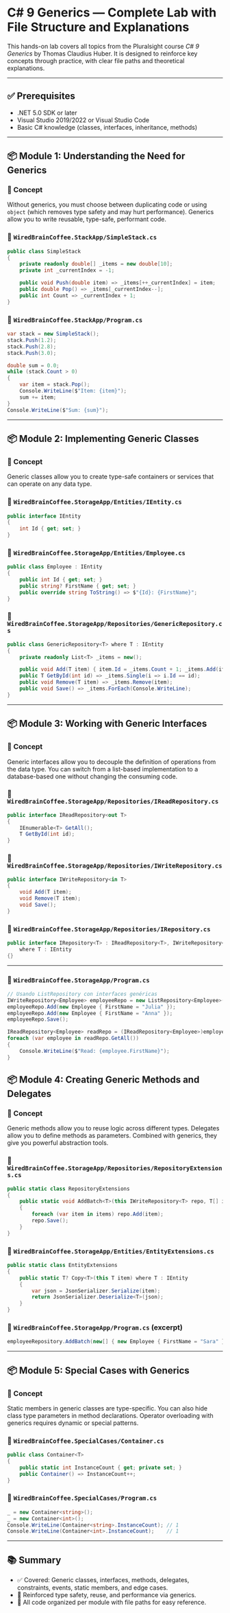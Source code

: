 
# C# 9 Generics — Complete Lab with File Structure and Explanations

This hands-on lab covers all topics from the Pluralsight course *C# 9 Generics* by Thomas Claudius Huber. It is designed to reinforce key concepts through practice, with clear file paths and theoretical explanations.

---

## ✅ Prerequisites

- .NET 5.0 SDK or later
- Visual Studio 2019/2022 or Visual Studio Code
- Basic C# knowledge (classes, interfaces, inheritance, methods)

---

## 📦 Module 1: Understanding the Need for Generics

### 🔹 Concept

Without generics, you must choose between duplicating code or using `object` (which removes type safety and may hurt performance). Generics allow you to write reusable, type-safe, performant code.

### 📁 `WiredBrainCoffee.StackApp/SimpleStack.cs`

```csharp
public class SimpleStack
{
    private readonly double[] _items = new double[10];
    private int _currentIndex = -1;

    public void Push(double item) => _items[++_currentIndex] = item;
    public double Pop() => _items[_currentIndex--];
    public int Count => _currentIndex + 1;
}
```

### 📁 `WiredBrainCoffee.StackApp/Program.cs`

```csharp
var stack = new SimpleStack();
stack.Push(1.2);
stack.Push(2.8);
stack.Push(3.0);

double sum = 0.0;
while (stack.Count > 0)
{
    var item = stack.Pop();
    Console.WriteLine($"Item: {item}");
    sum += item;
}
Console.WriteLine($"Sum: {sum}");
```

---

## 📦 Module 2: Implementing Generic Classes

### 🔹 Concept

Generic classes allow you to create type-safe containers or services that can operate on any data type.

### 📁 `WiredBrainCoffee.StorageApp/Entities/IEntity.cs`

```csharp
public interface IEntity
{
    int Id { get; set; }
}
```

### 📁 `WiredBrainCoffee.StorageApp/Entities/Employee.cs`

```csharp
public class Employee : IEntity
{
    public int Id { get; set; }
    public string? FirstName { get; set; }
    public override string ToString() => $"{Id}: {FirstName}";
}
```

### 📁 `WiredBrainCoffee.StorageApp/Repositories/GenericRepository.cs`

```csharp
public class GenericRepository<T> where T : IEntity
{
    private readonly List<T> _items = new();

    public void Add(T item) { item.Id = _items.Count + 1; _items.Add(item); }
    public T GetById(int id) => _items.Single(i => i.Id == id);
    public void Remove(T item) => _items.Remove(item);
    public void Save() => _items.ForEach(Console.WriteLine);
}
```

---

## 📦 Module 3: Working with Generic Interfaces

### 🔹 Concept

Generic interfaces allow you to decouple the definition of operations from the data type. You can switch from a list-based implementation to a database-based one without changing the consuming code.

### 📁 `WiredBrainCoffee.StorageApp/Repositories/IReadRepository.cs`

```csharp
public interface IReadRepository<out T>
{
    IEnumerable<T> GetAll();
    T GetById(int id);
}
```

### 📁 `WiredBrainCoffee.StorageApp/Repositories/IWriteRepository.cs`

```csharp
public interface IWriteRepository<in T>
{
    void Add(T item);
    void Remove(T item);
    void Save();
}
```

### 📁 `WiredBrainCoffee.StorageApp/Repositories/IRepository.cs`

```csharp
public interface IRepository<T> : IReadRepository<T>, IWriteRepository<T>
    where T : IEntity
{}
```

---

### 📁 `WiredBrainCoffee.StorageApp/Program.cs`

```csharp
// Usando ListRepository con interfaces genéricas
IWriteRepository<Employee> employeeRepo = new ListRepository<Employee>();
employeeRepo.Add(new Employee { FirstName = "Julia" });
employeeRepo.Add(new Employee { FirstName = "Anna" });
employeeRepo.Save();

IReadRepository<Employee> readRepo = (IReadRepository<Employee>)employeeRepo;
foreach (var employee in readRepo.GetAll())
{
    Console.WriteLine($"Read: {employee.FirstName}");
}
```

## 📦 Module 4: Creating Generic Methods and Delegates

### 🔹 Concept

Generic methods allow you to reuse logic across different types. Delegates allow you to define methods as parameters. Combined with generics, they give you powerful abstraction tools.

### 📁 `WiredBrainCoffee.StorageApp/Repositories/RepositoryExtensions.cs`

```csharp
public static class RepositoryExtensions
{
    public static void AddBatch<T>(this IWriteRepository<T> repo, T[] items)
    {
        foreach (var item in items) repo.Add(item);
        repo.Save();
    }
}
```

### 📁 `WiredBrainCoffee.StorageApp/Entities/EntityExtensions.cs`

```csharp
public static class EntityExtensions
{
    public static T? Copy<T>(this T item) where T : IEntity
    {
        var json = JsonSerializer.Serialize(item);
        return JsonSerializer.Deserialize<T>(json);
    }
}
```

### 📁 `WiredBrainCoffee.StorageApp/Program.cs` (excerpt)

```csharp
employeeRepository.AddBatch(new[] { new Employee { FirstName = "Sara" } });
```

---

## 📦 Module 5: Special Cases with Generics

### 🔹 Concept

Static members in generic classes are type-specific. You can also hide class type parameters in method declarations. Operator overloading with generics requires dynamic or special patterns.

### 📁 `WiredBrainCoffee.SpecialCases/Container.cs`

```csharp
public class Container<T>
{
    public static int InstanceCount { get; private set; }
    public Container() => InstanceCount++;
}
```

### 📁 `WiredBrainCoffee.SpecialCases/Program.cs`

```csharp
_ = new Container<string>();
_ = new Container<int>();
Console.WriteLine(Container<string>.InstanceCount); // 1
Console.WriteLine(Container<int>.InstanceCount);    // 1
```

---

## 📚 Summary

- ✅ Covered: Generic classes, interfaces, methods, delegates, constraints, events, static members, and edge cases.
- 🧠 Reinforced type safety, reuse, and performance via generics.
- 📂 All code organized per module with file paths for easy reference.
